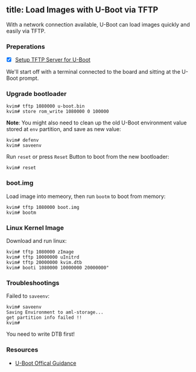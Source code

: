 title: Load Images with U-Boot via TFTP
---

With a network connection available, U-Boot can load images quickly and easily via TFTP.

### Preperations
- [x] [Setup TFTP Server for U-Boot](/vim1/SetupTFTPServer.html)

We'll start off with a terminal connected to the board and sitting at the U-Boot prompt.



### Upgrade bootloader

```
kvim# tftp 1080000 u-boot.bin
kvim# store rom_write 1080000 0 100000
```

**Note**: You might also need to clean up the old U-Boot environment value stored at `env` partition, and save as new value:
```
kvim# defenv
kvim# saveenv
```

Run `reset` or press `Reset` Button to boot from the new bootloader:
```
kvim# reset
```

### boot.img
Load image into memeory, then run `bootm` to boot from memory:
```
kvim# tftp 1080000 boot.img
kvim# bootm
```

### Linux Kernel Image
Download and run linux:
```
kvim# tftp 1080000 zImage
kvim# tftp 10000000 uInitrd
kvim# tftp 20000000 kvim.dtb 
kvim# booti 1080000 10000000 20000000"
```
### Troubleshootings
Failed to `saveenv`:
```
kvim# saveenv
Saving Environment to aml-storage...
get partition info failed !!
kvim#
```

You need to write DTB first!
### Resources
* [U-Boot Offical Guidance](http://www.denx.de/wiki/view/DULG/UBoot)
